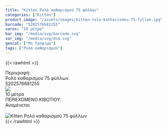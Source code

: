 ```yaml
---
title: "Kitten Ρολό καθαρισμού 75 φύλλων"
categories: ["Kitten"]
product_image: "/assets/images/kitten-rolo-katharismou-75-fyllwn.jpg"
barcode: "5202576681255"
varos: "10 μέτρα"
bar_img: "/media/svg/barcode.svg"
var_img: "/media/svg/dcm.svg"
gencat: ["Μη Τρόφιμα"]
tags: ["Ρολά καθαρισμού"]
---
```

{{< rawhtml >}}

<div class="sload225"><div class="product"><div id="sistatika">Περιγραφή:</div><div class="alltext">Ρολό καθαρισμού 75 φύλλων.</div><div id="barcode"><div id="barimage1"></div><span id="bartext">5202576681255</span></div><div id="varos"><div id="varosimage" style="margin:0"><img src="/media/svg/dcm.svg"></div><span id="varostext">10 μέτρα</span></div><div id="kivotio">ΠΕΡΙΕΧΟΜΕΝΟ ΚΙΒΩΤΙΟΥ:<br>Αναμένεται</div><br><div class="pimg"><img alt="Kitten Ρολό καθαρισμού 75 φύλλων" title="Kitten Ρολό καθαρισμού 75 φύλλων" src="/assets/images/kitten-rolo-katharismou-75-fyllwn.jpg"></div></div></div>
{{< /rawhtml >}}


